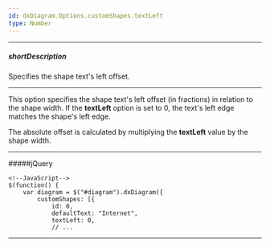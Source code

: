 ```yaml
---
id: dxDiagram.Options.customShapes.textLeft
type: Number
---
```

---
##### shortDescription
Specifies the shape text's left offset.

---
This option specifies the shape text's left offset (in fractions) in relation to the shape width. If the **textLeft** option is set to 0, the text's left edge matches the shape's left edge.

The absolute offset is calculated by multiplying the **textLeft** value by the shape width.

---
#####jQuery

    <!--JavaScript-->
    $(function() {
        var diagram = $("#diagram").dxDiagram({
            customShapes: [{
                id: 0,
                defaultText: "Internet",
                textLeft: 0,
                // ...
        
---